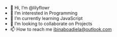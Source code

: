 - 👋 Hi, I’m @lilyflowr
- 👀 I’m interested in Programming
- 🌱 I’m currently learning JavaScript
- 💞️ I’m looking to collaborate on Projects
- 📫 How to reach me ibinaboadiela@outlook.com

<!---
lilyflowr/lilyflowr is a ✨ special ✨ repository because its `README.md` (this file) appears on your GitHub profile.
You can click the Preview link to take a look at your changes.
--->
